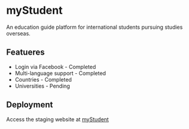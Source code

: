 # myStudent #

An education guide platform for international students pursuing studies overseas.

## Featueres ##

* Login via Facebook - Completed
* Multi-language support - Completed
* Countries - Completed
* Universities - Pending

## Deployment ##

Access the staging website at [myStudent](http://my-student.herokuapp.com)